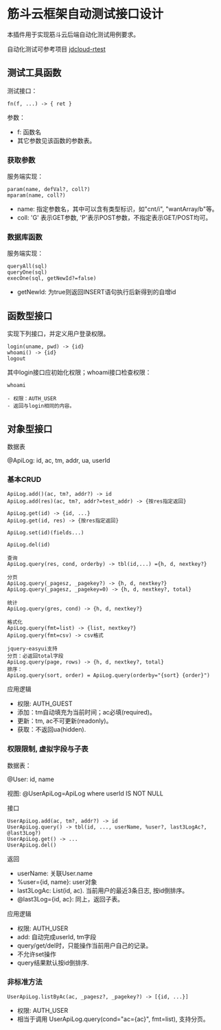 # 筋斗云框架自动测试接口设计

本插件用于实现筋斗云后端自动化测试用例要求。

自动化测试可参考项目 [jdcloud-rtest](https://github.com/skyshore2001/jdcloud-rtest)

## 测试工具函数

测试接口：

	fn(f, ...) -> { ret }

参数：

- f: 函数名
- 其它参数见该函数的参数表。

### 获取参数

服务端实现：

	param(name, defVal?, coll?)
	mparam(name, coll?)

- name: 指定参数名，其中可以含有类型标识，如"cnt/i", "wantArray/b"等。
- coll: 'G' 表示GET参数, 'P'表示POST参数，不指定表示GET/POST均可。

### 数据库函数

服务端实现：

	queryAll(sql)
	queryOne(sql)
	execOne(sql, getNewId?=false)

- getNewId: 为true则返回INSERT语句执行后新得到的自增id

## 函数型接口

实现下列接口，并定义用户登录权限。

	login(uname, pwd) -> {id}
	whoami() -> {id}
	logout

其中login接口应初始化权限；whoami接口检查权限：

	whoami

	- 权限：AUTH_USER
	- 返回与login相同的内容。

	
## 对象型接口

数据表

@ApiLog: id, ac, tm, addr, ua, userId

### 基本CRUD

	ApiLog.add()(ac, tm?, addr?) -> id
	ApiLog.add(res)(ac, tm?, addr?=test_addr) -> {按res指定返回}

	ApiLog.get(id) -> {id, ...}
	ApiLog.get(id, res) -> {按res指定返回}

	ApiLog.set(id)(fields...)

	ApiLog.del(id)

	查询
	ApiLog.query(res, cond, orderby) -> tbl(id,...) ={h, d, nextkey?}

	分页
	ApiLog.query(_pagesz, _pagekey?) -> {h, d, nextkey?}
	ApiLog.query(_pagesz, _pagekey=0) -> {h, d, nextkey?, total}

	统计
	ApiLog.query(gres, cond) -> {h, d, nextkey?}

	格式化
	ApiLog.query(fmt=list) -> {list, nextkey?}
	ApiLog.query(fmt=csv) -> csv格式

	jquery-easyui支持
	分页：必返回total字段
	ApiLog.query(page, rows) -> {h, d, nextkey?, total}
	排序：
	ApiLog.query(sort, order) = ApiLog.query(orderby="{sort} {order}")

应用逻辑

- 权限: AUTH_GUEST
- 添加：tm自动填充为当前时间；ac必填(required)。
- 更新：tm, ac不可更新(readonly)。
- 获取：不返回ua(hidden).

### 权限限制, 虚拟字段与子表

数据表：

@User: id, name

视图: @UserApiLog=ApiLog where userId IS NOT NULL

接口

	UserApiLog.add(ac, tm?, addr?) -> id
	UserApiLog.query() -> tbl(id, ..., userName, %user?, last3LogAc?, @last3Log?)
	UserApiLog.get() -> ...
	UserApiLog.del()

返回

- userName: 关联User.name
- %user={id, name}: user对象
- last3LogAc: List(id, ac). 当前用户的最近3条日志, 按id倒排序。
- @last3Log={id, ac}: 同上，返回子表。

应用逻辑

- 权限: AUTH_USER
- add: 自动完成userId, tm字段
- query/get/del时，只能操作当前用户自己的记录。
- 不允许set操作
- query结果默认按id倒排序.

### 非标准方法

	UserApiLog.listByAc(ac, _pagesz?, _pagekey?) -> [{id, ...}]

- 权限: AUTH_USER
- 相当于调用 UserApiLog.query(cond="ac={ac}", fmt=list), 支持分页。

